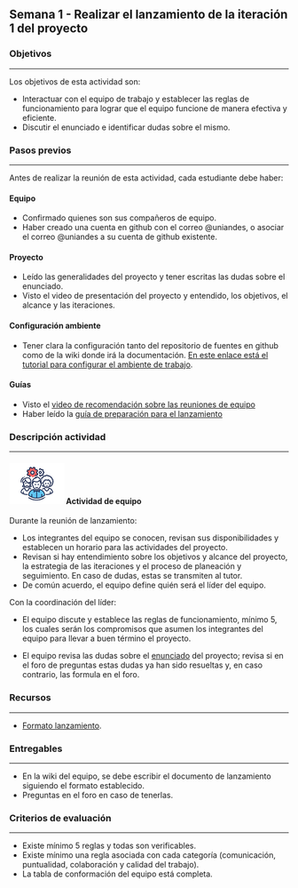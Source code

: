 ## Semana 1 - Realizar el lanzamiento de la iteración 1 del proyecto

### Objetivos

---

Los objetivos de esta actividad son:

- Interactuar con el equipo de trabajo y establecer las reglas de funcionamiento para lograr que el equipo funcione de manera efectiva y eficiente.
- Discutir el enunciado e identificar dudas sobre el mismo.

### Pasos previos

---

Antes de realizar la reunión de esta actividad, cada estudiante debe haber:

#### Equipo

- Confirmado quienes son sus compañeros de equipo.
- Haber creado una cuenta en github con el correo @uniandes, o asociar el correo @uniandes a su cuenta de github existente.

#### Proyecto

- Leído las generalidades del proyecto y tener escritas las dudas sobre el enunciado.
- Visto el video de presentación del proyecto y entendido, los objetivos, el alcance y las iteraciones.

#### Configuración ambiente

- Tener clara la configuración tanto del repositorio de fuentes en github como de la wiki donde irá la documentación. [En este enlace está el tutorial para configurar el ambiente de trabajo](http://misovirtual.virtual.uniandes.edu.co/codelabs/EntornoTrabajo/index.html#0).

#### Guías

- Visto el <a href="https://vimeo.com/conectate/review/449686277/5465152b4a" target="_blank"> video de recomendación sobre las reuniones de equipo </a>
- Haber leído la [guía de preparación para el lanzamiento](https://ticsw.github.io/mt1_guias_proyecto/semanas/semana1/s1_guia_lanzamiento)

### Descripción actividad

---

#### ![](./../../assets/images/grupo.png) Actividad de equipo

Durante la reunión de lanzamiento:

- Los integrantes del equipo se conocen, revisan sus disponibilidades y establecen un horario para las actividades del proyecto.
- Revisan si hay entendimiento sobre los objetivos y alcance del proyecto,
  la estrategia de las iteraciones y el proceso de planeación y seguimiento. En caso de dudas, estas se transmiten al tutor.
- De común acuerdo, el equipo define quién será el líder del equipo.

Con la coordinación del líder:

- El equipo discute y establece las reglas de funcionamiento, mínimo 5, los cuales serán los compromisos que asumen los integrantes del equipo para llevar a buen término el proyecto.

- El equipo revisa las dudas sobre el [enunciado](../../generalidades#enunciado) del proyecto; revisa si en el foro de preguntas
  estas dudas ya han sido resueltas y, en caso contrario, las formula en el foro.

### Recursos

---

- [Formato lanzamiento](s1_formato_lanzamiento).

### Entregables

---

- En la wiki del equipo, se debe escribir el documento de lanzamiento siguiendo el formato establecido.
- Preguntas en el foro en caso de tenerlas.

### Criterios de evaluación

---

- Existe mínimo 5 reglas y todas son verificables.
- Existe mínimo una regla asociada con cada categoría (comunicación, puntualidad, colaboración y calidad del trabajo).
- La tabla de conformación del equipo está completa.
